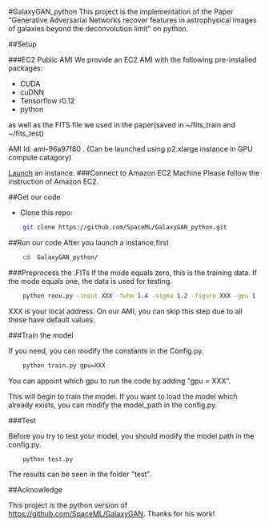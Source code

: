 #GalaxyGAN_python
This project is the implementation of the Paper "Generative Adversarial Networks recover features in astrophysical images of galaxies beyond the deconvolution limit" on python.

##Setup

###EC2 Public AMI
We provide an EC2 AMI with the following pre-installed packages:

* CUDA
* cuDNN
* Tensorflow r0.12
* python

as well as the FITS file we used in the paper(saved in ~/fits_train and ~/fits_test)

AMI Id: ami-96a97f80
    . (Can be launched using p2.xlarge instance in GPU compute catagory)

 [Launch](https://console.aws.amazon.com/ec2/v2/home?region=us-east-1#Images:sort=visibility) an instance.
###Connect to Amazon EC2 Machine
    Please follow the instruction of Amazon EC2.

##Get our code    
- Clone this repo:
```bash
    git clone https://github.com/SpaceML/GalaxyGAN_python.git 
```

##Run our code
After you launch a instance,first

```bash
    cd  GalaxyGAN_python/
```

###Preprocess the .FITs
If the mode equals zero, this is the training data. If the mode equals one, the data is used for testing.

```bash
    python roou.py -input XXX -fwhm 1.4 -sigma 1.2 -figure XXX -gpu 1 -model models -mode 0
```
XXX is your local address. On our AMI, you can skip this step due to all these have default values.


###Train the model

If you need, you can modify the constants in the Config.py.
```bash
    python train.py gpu=XXX
```
You can appoint which gpu to run the code by adding "gpu = XXX".

This will begin to train the model. If you want to load the model which already exists, you can modify the model_path in the config.py.

###Test 

Before you try to test your model, you should modify the model path in the config.py. 
```bash 
    python test.py
```
The results can be seen in the folder "test".

##Acknowledge

This project is the python version of https://github.com/SpaceML/GalaxyGAN. Thanks for his work!
